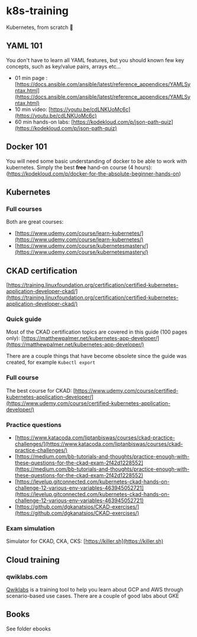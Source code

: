 # k8s-training
Kubernetes, from scratch 🚀

## YAML 101
You don't have to learn all YAML features, but you should known few key concepts, such as key/value pairs, arrays etc...
* 01 min page : [https://docs.ansible.com/ansible/latest/reference_appendices/YAMLSyntax.html](https://docs.ansible.com/ansible/latest/reference_appendices/YAMLSyntax.html)
* 10 min video: [https://youtu.be/cdLNKUoMc6c](https://youtu.be/cdLNKUoMc6c)
* 60 min hands-on labs: [https://kodekloud.com/p/json-path-quiz](https://kodekloud.com/p/json-path-quiz)

## Docker 101
You will need some basic understanding of docker to be able to work with kubernetes. 
Simply the best **free** hand-on course (4 hours): (https://kodekloud.com/p/docker-for-the-absolute-beginner-hands-on)

## Kubernetes

### Full courses
Both are great courses:
* [https://www.udemy.com/course/learn-kubernetes/](https://www.udemy.com/course/learn-kubernetes/)
* [https://www.udemy.com/course/kubernetesmastery/](https://www.udemy.com/course/kubernetesmastery/)

## CKAD certification
[https://training.linuxfoundation.org/certification/certified-kubernetes-application-developer-ckad/](https://training.linuxfoundation.org/certification/certified-kubernetes-application-developer-ckad/)

### Quick guide
Most of the CKAD certification topics are covered in this guide (100 pages only): [https://matthewpalmer.net/kubernetes-app-developer/](https://matthewpalmer.net/kubernetes-app-developer/)

There are a couple things that have become obsolete since the guide was created, for example ```Kubectl export```

### Full course
The best course for CKAD: [https://www.udemy.com/course/certified-kubernetes-application-developer/](https://www.udemy.com/course/certified-kubernetes-application-developer/)

### Practice questions
* [https://www.katacoda.com/liptanbiswas/courses/ckad-practice-challenges/](https://www.katacoda.com/liptanbiswas/courses/ckad-practice-challenges/)
* [https://medium.com/bb-tutorials-and-thoughts/practice-enough-with-these-questions-for-the-ckad-exam-2f42d1228552](https://medium.com/bb-tutorials-and-thoughts/practice-enough-with-these-questions-for-the-ckad-exam-2f42d1228552)
* [https://levelup.gitconnected.com/kubernetes-ckad-hands-on-challenge-12-various-env-variables-463945052721](https://levelup.gitconnected.com/kubernetes-ckad-hands-on-challenge-12-various-env-variables-463945052721)
* [https://github.com/dgkanatsios/CKAD-exercises/](https://github.com/dgkanatsios/CKAD-exercises/)

### Exam simulation
Simulator for CKAD, CKA, CKS: [https://killer.sh](https://killer.sh)

## Cloud training

### qwiklabs.com
[Qwiklabs](Qwiklabs) is a training tool to help you learn about GCP and AWS through scenario-based use cases. There are a couple of good labs about GKE

## Books
See folder ebooks


